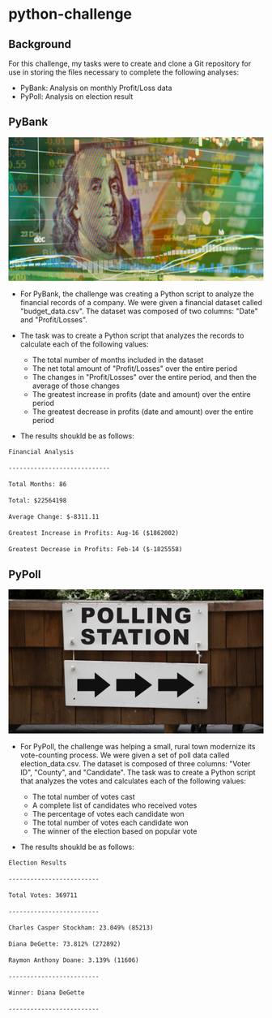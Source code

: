 # python-challenge

## Background

For this challenge, my tasks were to create and clone a Git repository for use in storing the files necessary to complete the following analyses: 

* PyBank: Analysis on monthly Profit/Loss data
* PyPoll: Analysis on election result

## PyBank

![Revenue](Images/revenue-per-lead.png)

* For PyBank, the challenge was creating a Python script to analyze the financial records of a company. We were given a financial dataset called "budget_data.csv". The dataset was composed of two columns: "Date" and "Profit/Losses".

* The task was to create a Python script that analyzes the records to calculate each of the following values:

    * The total number of months included in the dataset
    * The net total amount of "Profit/Losses" over the entire period
    * The changes in "Profit/Losses" over the entire period, and then the average of those changes
    * The greatest increase in profits (date and amount) over the entire period
    * The greatest decrease in profits (date and amount) over the entire period

* The results shoukld be as follows:

```text
Financial Analysis

----------------------------

Total Months: 86

Total: $22564198

Average Change: $-8311.11

Greatest Increase in Profits: Aug-16 ($1862002)

Greatest Decrease in Profits: Feb-14 ($-1825558)
```

## PyPoll

![Vote_Counting](Images/Vote_counting.png)

* For PyPoll, the challenge was helping a small, rural town modernize its vote-counting process. We were given a set of poll data called election_data.csv. The dataset is composed of three columns: "Voter ID", "County", and "Candidate". The task was to create a Python script that analyzes the votes and calculates each of the following values:

    * The total number of votes cast
    * A complete list of candidates who received votes
    * The percentage of votes each candidate won
    * The total number of votes each candidate won
    * The winner of the election based on popular vote

* The results shoukld be as follows:

```text
Election Results

-------------------------

Total Votes: 369711

-------------------------

Charles Casper Stockham: 23.049% (85213)

Diana DeGette: 73.812% (272892)

Raymon Anthony Doane: 3.139% (11606)

-------------------------

Winner: Diana DeGette

-------------------------
```